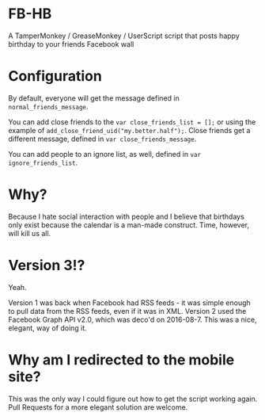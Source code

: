 # FB-HB
A TamperMonkey / GreaseMonkey / UserScript script that posts happy birthday to your friends Facebook wall


# Configuration
By default, everyone will get the message defined in `normal_friends_message`.

You can add close friends to the `var close_friends_list = [];` or using the example of `add_close_friend_uid("my.better.half");`. Close friends get a different message, defined in `var close_friends_message`.

You can add people to an ignore list, as well, defined in `var ignore_friends_list`.

# Why?
Because I hate social interaction with people and I believe that birthdays only exist because the calendar is a man-made construct. Time, however, will kill us all.

# Version 3!?
Yeah. 

Version 1 was back when Facebook had RSS feeds - it was simple enough to pull data from the RSS feeds, even if it was in XML.
Version 2 used the Facebook Graph API v2.0, which was deco'd on 2016-08-7. This was a nice, elegant, way of doing it.

# Why am I redirected to the mobile site?
This was the only way I could figure out how to get the script working again. Pull Requests for a more elegant solution are welcome.
